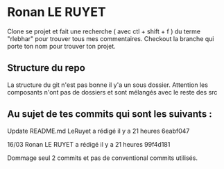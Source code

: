 # Ronan LE RUYET

Clone se projet et fait une recherche ( avec ctl + shift + f ) du terme "rlebhar" pour trouver tous mes commentaires. Checkout la branche qui porte ton nom pour trouver ton projet.

## Structure du repo
La structure du git n'est pas bonne il y'a un sous dossier. 
Attention les composants n'ont pas de dossiers et sont mélangés avec le reste des src

## Au sujet de tes commits qui sont les suivants :

Update README.md
LeRuyet a rédigé il y a 21 heures
6eabf047

16/03
Ronan LE RUYET a rédigé il y a 21 heures
99f4d181

Dommage seul 2 commits et pas de conventional commits utilisés.
